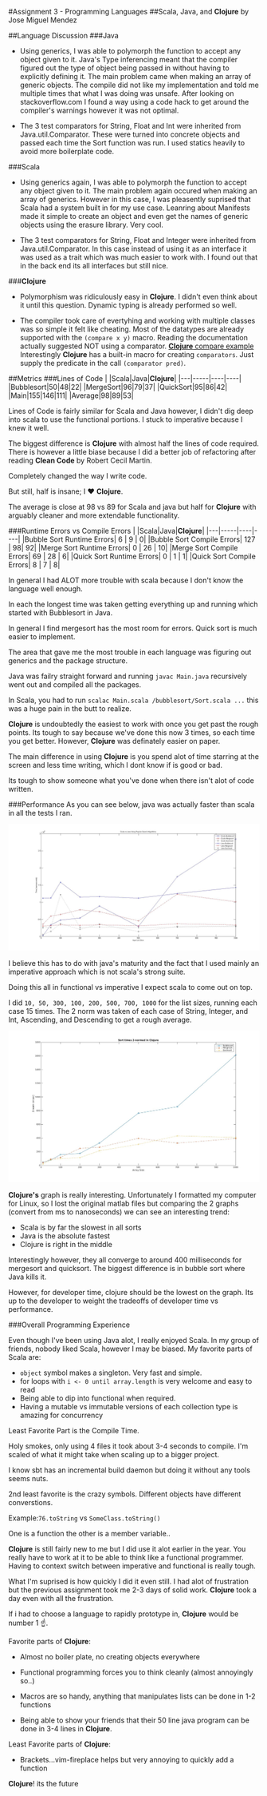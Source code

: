 #Assignment 3 - Programming Languages
##Scala, Java, and **Clojure**
by Jose Miguel Mendez

##Language Discussion
###Java

* Using generics, I was able to polymorph the function to accept any object given to it. 
Java's Type inferencing meant that the compiler figured out the type of object being passed in without having to explicitly defining it.
The main problem came when making an array of generic objects. The compile did not like my implementation and told me multiple times that what I was doing was unsafe.
After looking on stackoverflow.com I found a way using a code hack to get around the compiler's warnings however it was not optimal.

* The 3 test comparators for String, Float and Int were inherited from Java.util.Comparator.
These were turned into concrete objects and passed each time the Sort function was run.
I used statics heavily to avoid more boilerplate code.

###Scala

* Using generics again, I was able to polymorph the function to accept any object given to it.
The main problem again occured when making an array of generics. However in this case, I was pleasently suprised that Scala had a system built in for my use case.
Leanring about Manifests made it simple to create an object and even get the names of generic objects using the erasure library. Very cool.

* The 3 test comparators for String, Float and Integer were inherited from Java.util.Comparator.
In this case instead of using it as an interface it was used as a trait which was much easier to work with. I found out that in the back end its all interfaces but still nice.

###**Clojure**

* Polymorphism was ridiculously easy in **Clojure**. I didn't even think about it until this question. Dynamic typing is already performed so well.

* The compiler took care of evertyhing and working with multiple classes was so simple it felt like cheating.
Most of the datatypes are already supported with the ```(compare x y)``` macro.
Reading the documentation actually suggested NOT using a comparator.
[**Clojure** compare example](https://clojuredocs.org/clojure.core/comparator)
Interestingly **Clojure** has a built-in macro for creating ```comparators```. Just supply the predicate in the call ```(comparator pred)```.


##Metrics
###Lines of Code
|   |Scala|Java|**Clojure**|
|---|-----|----|----|
|Bubblesort|50|48|22|
|MergeSort|96|79|37|
|QuickSort|95|86|42|
|Main|155|146|111|
|Average|98|89|53|

Lines of Code is fairly similar for Scala and Java however, I didn't dig deep into scala to use the functional portions. I stuck to imperative because I knew it well.

The biggest difference is **Clojure** with almost half the lines of code required.
There is however a little biase because I did a better job of refactoring after reading **Clean Code** by Robert Cecil Martin. 

Completely changed the way I write code.

But still, half is insane; I :heart: **Clojure**.

The average is close at 98 vs 89 for Scala and java but half for **Clojure** with arguably cleaner and more extendable functionality.

###Runtime Errors vs Compile Errors
|   |Scala|Java|**Clojure**|
|---|-----|----|----|
|Bubble Sort Runtime Errors| 6  | 9 |    0|
|Bubble Sort Compile Errors| 127 | 98|  92|
|Merge Sort Runtime Errors| 0 | 26 |    10|
|Merge Sort Compile Errors| 69 | 28 |    6|
|Quick Sort Runtime Errors| 0 | 1 |      1|
|Quick Sort Compile Errors| 8 | 7 |      8|

In general I had ALOT more trouble with scala because I don't know the language well enough.

In each the longest time was taken getting everything up and running which started with Bubblesort in Java.

In general I find mergesort has the most room for errors. Quick sort is much easier to implement.

The area that gave me the most trouble in each language was figuring out generics and the package structure.

Java was failry straight forward and running ```javac Main.java``` recursively went out and compiled all the packages.

In Scala, you had to run ```scalac Main.scala /bubblesort/Sort.scala ...``` this was a huge pain in the butt to realize.

**Clojure** is undoubtedly the easiest to work with once you get past the rough points.
Its tough to say because we've done this now 3 times, so each time you get better.
However, **Clojure** was definately easier on paper.

The main difference in using **Clojure** is you spend alot of time starring at the screen and less time writing, which I dont know if is good or bad. 

Its tough to show someone what you've done when there isn't alot of code written.

###Performance
As you can see below, java was actually faster than scala in all the tests I ran.

![Performance Plot Java vs Scala](https://github.com/ObjectiveTruth/ScalaJavaSortComparison/raw/master/Assignment3_performance_plot.jpg)

I believe this has to do with java's maturity and the fact that I used mainly an imperative approach which is not scala's strong suite.

Doing this all in functional vs imperative I expect scala to come out on top.

I did ```10, 50, 300, 100, 200, 500, 700, 1000``` for the list sizes, running each case 15 times.
The 2 norm was taken of each case of String, Integer, and Int, Ascending, and Descending to get a rough average.

![Performance Plot Clojure](https://github.com/ObjectiveTruth/ScalaJavaSortComparison/raw/master/clojuresortgraph.jpg)

**Clojure's** graph is really interesting. Unfortunately I formatted my computer for Linux, so I lost the original matlab files but comparing the 2 graphs (convert from ms to nanoseconds) we can see an interesting trend:

* Scala is by far the slowest in all sorts
* Java is the absolute fastest
* Clojure is right in the middle

Interestingly however, they all converge to around 400 milliseconds for mergesort and quicksort. The biggest difference is in bubble sort where Java kills it.

However, for developer time, clojure should be the lowest on the graph. Its up to the developer to weight the tradeoffs of developer time vs performance.

###Overall Programming Experience

Even though I've been using Java alot, I really enjoyed Scala. In my group of friends, nobody liked Scala, however I may be biased.
My favorite parts of Scala are:

* ```object``` symbol makes a singleton. Very fast and simple. 
* for loops with ```i <- 0 until array.length``` is very welcome and easy to read
* Being able to dip into functional when required.
* Having a mutable vs immutable versions of each collection type is amazing for concurrency

Least Favorite Part is the Compile Time.

Holy smokes, only using 4 files it took about 3-4 seconds to compile. I'm scaled of what it might take when scaling up to a bigger project.

I know sbt has an incremental build daemon but doing it without any tools seems nuts.

2nd least favorite is the crazy symbols. Different objects have different converstions. 

Example:```76.toString``` vs ```SomeClass.toString()```


One is a function the other is a member variable..

**Clojure** is still fairly new to me but I did use it alot earlier in the year.
You really have to work at it to be able to think like a functional programmer.
Having to context switch between imperative and functional is really tough.

What I'm suprised is how quickly I did it even still. I had alot of frustration but the previous assignment took me 2-3 days of solid work. **Clojure** took a day even with all the frustration.

If i had to choose a language to rapidly prototype in, **Clojure** would be number 1 :point_up:.

Favorite parts of **Clojure**:

* Almost no boiler plate, no creating objects everywhere

* Functional programming forces you to think cleanly (almost annoyingly so..)

* Macros are so handy, anything that manipulates lists can be done in 1-2 functions

* Being able to show your friends that their 50 line java program can be done in 3-4 lines in **Clojure**.

Least Favorite parts of **Clojure**:

* Brackets...vim-fireplace helps but very annoying to quickly add a function

**Clojure**! its the future
